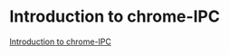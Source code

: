 # Introduction to chrome-IPC
[Introduction to chrome-IPC](https://aiwithcloud.com/2022/09/15/introduction_to_chrome_ipc/)